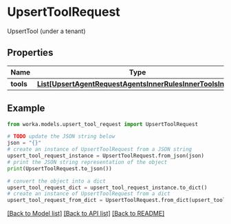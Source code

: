 # UpsertToolRequest

UpsertTool (under a tenant)

## Properties

Name | Type | Description | Notes
------------ | ------------- | ------------- | -------------
**tools** | [**List[UpsertAgentRequestAgentsInnerRulesInnerToolsInner]**](UpsertAgentRequestAgentsInnerRulesInnerToolsInner.md) |  | 

## Example

```python
from worka.models.upsert_tool_request import UpsertToolRequest

# TODO update the JSON string below
json = "{}"
# create an instance of UpsertToolRequest from a JSON string
upsert_tool_request_instance = UpsertToolRequest.from_json(json)
# print the JSON string representation of the object
print(UpsertToolRequest.to_json())

# convert the object into a dict
upsert_tool_request_dict = upsert_tool_request_instance.to_dict()
# create an instance of UpsertToolRequest from a dict
upsert_tool_request_from_dict = UpsertToolRequest.from_dict(upsert_tool_request_dict)
```
[[Back to Model list]](../README.md#documentation-for-models) [[Back to API list]](../README.md#documentation-for-api-endpoints) [[Back to README]](../README.md)


